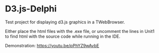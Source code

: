 # D3.js-Delphi
Test project for displaying d3.js graphics in a TWebBrowser.

Either place the html files with the .exe file, or uncomment the lines in Unit1 to find html with the source code while running in the IDE.

Demonstration: https://youtu.be/pPhYZ9wAvbE


